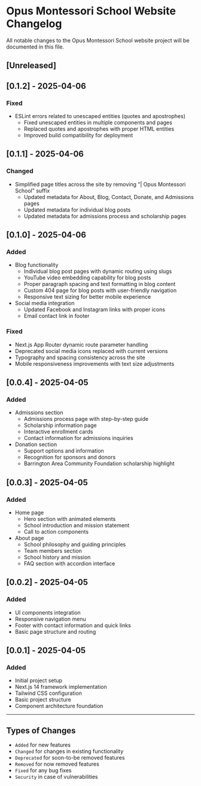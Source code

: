 # Opus Montessori School Website Changelog

All notable changes to the Opus Montessori School website project will be documented in this file.

## [Unreleased]

## [0.1.2] - 2025-04-06

### Fixed
- ESLint errors related to unescaped entities (quotes and apostrophes)
  - Fixed unescaped entities in multiple components and pages
  - Replaced quotes and apostrophes with proper HTML entities
  - Improved build compatibility for deployment

## [0.1.1] - 2025-04-06

### Changed
- Simplified page titles across the site by removing "| Opus Montessori School" suffix
  - Updated metadata for About, Blog, Contact, Donate, and Admissions pages
  - Updated metadata for individual blog posts
  - Updated metadata for admissions process and scholarship pages

## [0.1.0] - 2025-04-06

### Added
- Blog functionality
  - Individual blog post pages with dynamic routing using slugs
  - YouTube video embedding capability for blog posts
  - Proper paragraph spacing and text formatting in blog content
  - Custom 404 page for blog posts with user-friendly navigation
  - Responsive text sizing for better mobile experience
- Social media integration
  - Updated Facebook and Instagram links with proper icons
  - Email contact link in footer

### Fixed
- Next.js App Router dynamic route parameter handling
- Deprecated social media icons replaced with current versions
- Typography and spacing consistency across the site
- Mobile responsiveness improvements with text size adjustments

## [0.0.4] - 2025-04-05

### Added
- Admissions section
  - Admissions process page with step-by-step guide
  - Scholarship information page
  - Interactive enrollment cards
  - Contact information for admissions inquiries
- Donation section
  - Support options and information
  - Recognition for sponsors and donors
  - Barrington Area Community Foundation scholarship highlight

## [0.0.3] - 2025-04-05

### Added
- Home page
  - Hero section with animated elements
  - School introduction and mission statement
  - Call to action components
- About page
  - School philosophy and guiding principles
  - Team members section
  - School history and mission
  - FAQ section with accordion interface

## [0.0.2] - 2025-04-05

### Added
- UI components integration
- Responsive navigation menu
- Footer with contact information and quick links
- Basic page structure and routing

## [0.0.1] - 2025-04-05

### Added
- Initial project setup
- Next.js 14 framework implementation
- Tailwind CSS configuration
- Basic project structure
- Component architecture foundation

---

## Types of Changes
- `Added` for new features
- `Changed` for changes in existing functionality
- `Deprecated` for soon-to-be removed features
- `Removed` for now removed features
- `Fixed` for any bug fixes
- `Security` in case of vulnerabilities
